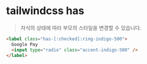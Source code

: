 # tailwindcss has

> 자식의 상태에 따라 부모의 스타일을 변경할 수 있습니다.

```html
<label class="has-[:checked]:ring-indigo-500">
  Google Pay
  <input type="radio" class="accent-indigo-500" />
</label>
```
